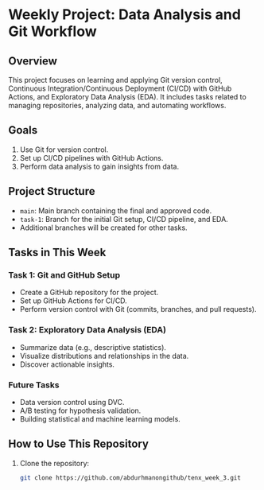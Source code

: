 # Weekly Project: Data Analysis and Git Workflow

## Overview
This project focuses on learning and applying Git version control, Continuous Integration/Continuous Deployment (CI/CD) with GitHub Actions, and Exploratory Data Analysis (EDA). It includes tasks related to managing repositories, analyzing data, and automating workflows.

## Goals
1. Use Git for version control.
2. Set up CI/CD pipelines with GitHub Actions.
3. Perform data analysis to gain insights from data.

## Project Structure
- `main`: Main branch containing the final and approved code.
- `task-1`: Branch for the initial Git setup, CI/CD pipeline, and EDA.
- Additional branches will be created for other tasks.

## Tasks in This Week
### Task 1: Git and GitHub Setup
- Create a GitHub repository for the project.
- Set up GitHub Actions for CI/CD.
- Perform version control with Git (commits, branches, and pull requests).

### Task 2: Exploratory Data Analysis (EDA)
- Summarize data (e.g., descriptive statistics).
- Visualize distributions and relationships in the data.
- Discover actionable insights.

### Future Tasks
- Data version control using DVC.
- A/B testing for hypothesis validation.
- Building statistical and machine learning models.

## How to Use This Repository
1. Clone the repository:  
   ```bash
   git clone https://github.com/abdurhmanongithub/tenx_week_3.git
